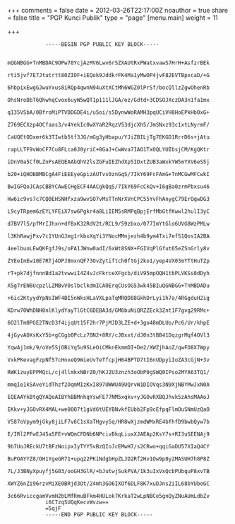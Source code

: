 +++
comments = false
date = 2012-03-26T22:17:00Z
noauthor = true
share = false
title = "PGP Kunci Publik"
type = "page"
[menu.main]
weight = 11

+++

				-----BEGIN PGP PUBLIC KEY BLOCK-----

				mQGNBGG+TnMBDAC9OPw78YcjAzMV6Lwv6rSZXAUtRxPWatxvawS7HrH+AsfzrBEk
				rti5jvf7E7Jtutrtt80ZIOF+iEQok9JddkrFK4Ma1yMwOP4jvF82EVTBpxcaD/+G
				6hbpixEwgGJwuYxus8iRQp4qwnN94uXtXCtMh6WGZ0lPrSf/bocQllzZgwOhenRb
				OhsNroDbT6QhwhqCvox6uyW5wQT1p111lJGA/ez/Gdtd+3CDSOJXczDA3n1fa1mx
				q135VSbA/0BfroMiPTVDDGDE4i/u5oi/s5DynwWoRAMH3pqUCiVH8HoEPkHb0xG+
				Z769ECXzp4OCfaas3/v4YekIc0wXYaR2RqzV53djcXh5/JmSNxz93c1xtLNyrmF/
				CaUQEtODxm+6k3TIwtb5tf3JG/mGg3yHbapu/YJiZBILjTg7EKGD1RrrD6s+jAtu
				rapLLTF9vWoCF7Cu8FLca0J0yriC+0GaJ+CwWva7IAO1TxOQLYUIbsjCM/KgQKtr
				iDnV0a5Cf0LZnPsAEQEAAbQhV2lsZGFuIEZhdXp5IDxtZUB3aWxkYW5mYXV6eS5j
				b20+iQHOBBMBCgA4FiEEEyeGpizAUTvs0znGqS/7IkY69FcFAmG+TnMCGwMFCwkI
				BwIGFQoJCAsCBBYCAwECHgECF4AACgkQqS/7IkY69FcCkQv+I6gBa0zrmPbxsu46
				Hw6ic9vs7c7CQ0EHSNHfxza9wvSO7vMsTTnNrXVnCPC55YvFhAnygC79ErOqwDG3
				L9cyTRpem6zEYLYFEiX7sw6Pgkr4a8LiIEM5sRMPqBpjErfMbGtfKwwl2hulI3yC
				d7BV7l5/pfMrIJhxn+dfBxK32RdV2t/RCL9/59zbxo/077ImYtGlo6UVG8WzPMLw
				l3KhRawjPxv7c1YUnGJmg1rkbxXqYi3YNocMMnjezh4b9ym4Txi7efS1QosIA2BA
				4eelbuoLEwQKFgfJ9s/oPA1JWnw0adI/6xWt8SNX+FGIVqPlGfut65eZSnGrly8v
				ZYEeImEw10E7RTj4DPJ8mxnQF73OvZytiftch0ftGj2ko1/yep4VX03mYTtHuTZp
				rT+pk7djfnnnBd1a2tvwwiI4Z4vJcFkrceXFgcb/diV95mpOQH1tbPLVKSs0dDyh
				XSg7rEN6UcpzlLZMBvV0slbclkdmICAOErqCUsOG53wk45BIuQGNBGG+TnMBDADu
				+6ic2KtyydYpNsIWF4BI5nWksHLaVXLpaTqMRQD88GkhDrLyi1h7a/4RGgduH2ig
				KDrw70WhDNH0nlKlydYayTlGtC6DEBA3d/GM6buNiQRZZEck3Znt1F7gvg29RMc+
				6O2lTm0PGE2TNcD3f4ijqUt15F2hr7PjMJD3LZE+d+3go48mDLUo/Pc6/Ur/khpE
				4jGyvAOXsKxY5b+gCGgb0PcLz70N2+8RY/cJBxxt/dJ0n3tBB41DqzgrMqf4OVl3
				YqwAj1mk/9/oVe5SjOBiYq5u9SLeOiCMknEkmmDI+De2/XWZjhAoZ/qwFO8X7Wpy
				VxkPKevagFzpNf57cHnxeQ9WieUvTeTfcpjH64BPTD7tI6nUDpyiIoZA3cGjN+3v
				RWK1zuyEPPMQcL/cj4llmkxNBrZ0/hKJ2U3znzh3oObP0gSWQ0IPso2MYA63TQ1/
				mmqIe1kSAveYidThzf2OqmMIzKxI897UWWU49UQrvW1DIOVqs3N9XjNBYMwJxN0A
				EQEAAYkBtgQYAQoAIBYhBBMnhqYswFE77NM5xqkv+yJGOvRXBQJhvk5zAhsMAAoJ
				EKkv+yJGOvRX4MAL+we00O7t1gVd6tUEYBNvkfEUbb2Fp9cEfpqFlmOuSNmUzQaO
				V587oVpym9jGky8jiLF7v6C1sXaTHgvySq/HR8wXjzmdWMxRE4bfhfD9bwbQyw7b
				E/IRl2PFwEJ45a5FE+vWQmCFDNb6NPcivBkqLiuxXJAEAp2KsY7s+RI3uSEENAj9
				9b7UoJREckU7tBFzNoipxIyTYY5vBzQIoJcEMwH7/s2CRwo+qqiGaDU57XIaQ4CY
				BuPOAYYZ8/OH1YgeGR71+upq22PKiNdgbHpZLJD2Rf2Hv1Ow9p0y2MASUH7h8P8Z
				7L/J3BNyXpuyfj5G03/ooGH3GlR/+bJutwjSukPVA/1k3uIxVxQcbPUbquP8xvTB
				XWYZ6nZi96rzvMiXE0BRjd3Ot/24mh3GO6IXOf6DLF8K7xuDJns2iIL68bYUboGC
				3c66RviccgamVvmH2bLMfRmuBFkm4HULok7KrkaT2wLpNBCe5gnQyZNuAUmLdbZv
				i6CTzqSUQqKecvWvzw==
				=5qjF
				-----END PGP PUBLIC KEY BLOCK-----
